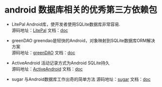 # android 数据库相关的优秀第三方依赖包

* LitePal Android库，使开发者使用SQLite数据库非常容易.  
源码地址：[LitePal](https://github.com/LitePalFramework/LitePal) 文档：[doc](https://github.com/LitePalFramework/LitePal/blob/master/README.md)

* greenDAO greendao是轻快的Android，对象映射到SQLite数据库ORM解决方案  
源码地址：[greenDAO](https://github.com/greenrobot/greenDAO) 文档：[doc](http://greenrobot.org/greendao/documentation/)

* ActiveAndroid 活动记录方式为Android SQLite持久  
源码地址：[ActiveAndroid](https://github.com/pardom/ActiveAndroid) 文档：[doc](http://www.activeandroid.com/)

* sugar 与Android数据库工作出奇的简单方法
源码地址：[sugar](https://github.com/satyan/sugar) 文档：[doc](http://satyan.github.io/sugar/)
